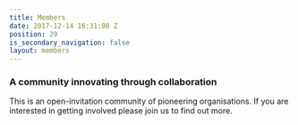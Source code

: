 ```yaml
---
title: Members
date: 2017-12-14 16:31:00 Z
position: 29
is_secondary_navigation: false
layout: members
---
```


### A community innovating through collaboration

This is an open-invitation community of pioneering organisations.
If you are interested in getting involved please join us to find out more.

